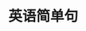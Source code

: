 
# 英语简单句

<SentenceEnglish />

<script setup>
import SentenceEnglish from '../../../.vitepress/components/arts/SentenceEnglish.vue'
</script>
